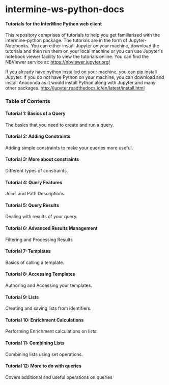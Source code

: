 # intermine-ws-python-docs
#### Tutorials for the InterMine Python web client

This repository comprises of tutorials to help you get familiarised with the intermine-python package. The tutorials are in the form of Jupyter-Notebooks. You can either install Jupyter on your machine, download the tutorials and then run them on your local machine or you can use Jupyter's notebook viewer facility to view the tutorials online. 
You can find the NBViewer service at: https://nbviewer.jupyter.org/

If you already have python installed on your machine, you can pip install Jupyter. If you do not have Python on your machine, you can download and install Anaconda as it would install Python along with Jupyter and many other packages. 
http://jupyter.readthedocs.io/en/latest/install.html


### Table of Contents
#### Tutorial 1: Basics of a Query
The basics that you need to create and run a query.

#### Tutorial 2: Adding Constraints
Adding simple constraints to make your queries more useful.

#### Tutorial 3: More about constraints
Different types of constraints.

#### Tutorial 4: Query Features
Joins and Path Descriptions.


#### Tutorial 5: Query Results
Dealing with results of your query.

#### Tutorial 6: Advanced Results Management
Filtering and Processing Results

#### Tutorial 7: Templates
Basics of calling a template. 

#### Tutorial 8: Accessing Templates
Authoring and Accessing your templates.

#### Tutorial 9: Lists
Creating and saving lists from identifiers. 

#### Tutorial 10: Enrichment Calculations
Performing Enrichment calculations on lists. 

#### Tutorial 11: Combining Lists
Combining lists using set operations. 

#### Tutorial 12: More to do with queries
Covers additional and useful operations on queries
